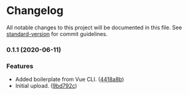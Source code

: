 # Changelog

All notable changes to this project will be documented in this file. See [standard-version](https://github.com/conventional-changelog/standard-version) for commit guidelines.

### 0.1.1 (2020-06-11)


### Features

* Added boilerplate from Vue CLI. ([4418a8b](https://github.com/sbrow/echo-boilerplate/commit/4418a8b7764b3b72550975827a2e460ef5860dbf))
* Initial upload. ([9bd792c](https://github.com/sbrow/echo-boilerplate/commit/9bd792c5f536094f3b61128305324b3adef73cad))

